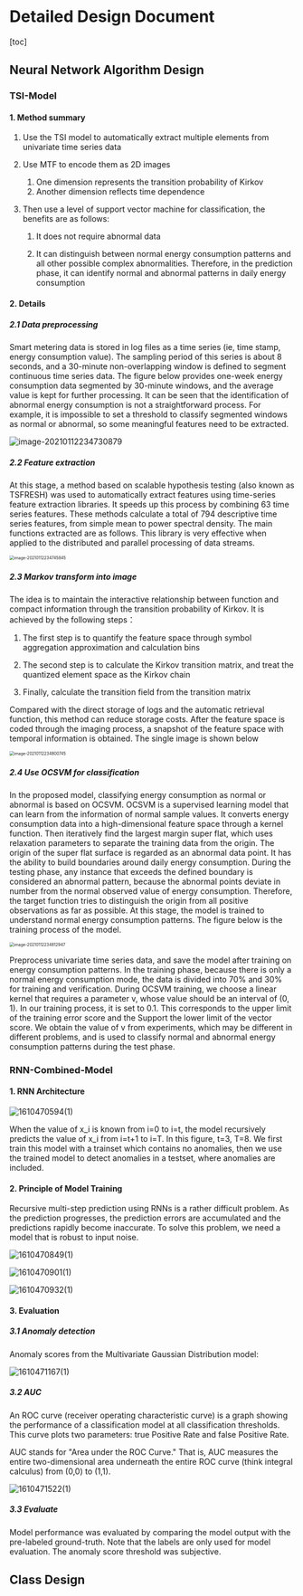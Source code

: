 # Detailed Design Document

[toc]

## Neural Network Algorithm Design

### TSI-Model

#### 1. Method summary

1. Use the TSI model to automatically extract multiple elements from univariate time series data

2. Use MTF to encode them as 2D images
   1. One dimension represents the transition probability of Kirkov
   2. Another dimension reflects time dependence

3. Then use a level of support vector machine for classification, the benefits are as follows:
   1. It does not require abnormal data

   2. It can distinguish between normal energy consumption patterns and all other possible complex abnormalities. Therefore, in the prediction phase, it can identify normal and abnormal patterns in daily energy consumption

#### 2. Details

##### 2.1 Data preprocessing

Smart metering data is stored in log files as a time series (ie, time stamp, energy consumption value). The sampling period of this series is about 8 seconds, and a 30-minute non-overlapping window is defined to segment continuous time series data. The figure below provides one-week energy consumption data segmented by 30-minute windows, and the average value is kept for further processing. It can be seen that the identification of abnormal energy consumption is not a straightforward process. For example, it is impossible to set a threshold to classify segmented windows as normal or abnormal, so some meaningful features need to be extracted.

![image-20210112234730879](img\image-20210112234730879.png)

##### 2.2 Feature extraction

At this stage, a method based on scalable hypothesis testing (also known as TSFRESH) was used to automatically extract features using time-series feature extraction libraries. It speeds up this process by combining 63 time series features. These methods calculate a total of 794 descriptive time series features, from simple mean to power spectral density. The main functions extracted are as follows. This library is very effective when applied to the distributed and parallel processing of data streams.

<img src="img\image-20210112234745845.png" alt="image-20210112234745845" style="zoom:50%;" />

##### 2.3 Markov transform into image

The idea is to maintain the interactive relationship between function and compact information through the transition probability of Kirkov. It is achieved by the following steps：

1. The first step is to quantify the feature space through symbol aggregation approximation and calculation bins

2. The second step is to calculate the Kirkov transition matrix, and treat the quantized element space as the Kirkov chain

3. Finally, calculate the transition field from the transition matrix

Compared with the direct storage of logs and the automatic retrieval function, this method can reduce storage costs. After the feature space is coded through the imaging process, a snapshot of the feature space with temporal information is obtained. The single image is shown below

<img src="img\image-20210112234800745.png" alt="image-20210112234800745" style="zoom:50%;" />

##### 2.4 Use OCSVM for classification

In the proposed model, classifying energy consumption as normal or abnormal is based on OCSVM. OCSVM is a supervised learning model that can learn from the information of normal sample values. It converts energy consumption data into a high-dimensional feature space through a kernel function. Then iteratively find the largest margin super flat, which uses relaxation parameters to separate the training data from the origin. The origin of the super flat surface is regarded as an abnormal data point. It has the ability to build boundaries around daily energy consumption. During the testing phase, any instance that exceeds the defined boundary is considered an abnormal pattern, because the abnormal points deviate in number from the normal observed value of energy consumption. Therefore, the target function tries to distinguish the origin from all positive observations as far as possible. At this stage, the model is trained to understand normal energy consumption patterns. The figure below is the training process of the model.

<img src="img\image-20210112234812947.png" alt="image-20210112234812947" style="zoom:50%;" />

Preprocess univariate time series data, and save the model after training on energy consumption patterns. In the training phase, because there is only a normal energy consumption mode, the data is divided into 70% and 30% for training and verification. During OCSVM training, we choose a linear kernel that requires a parameter v, whose value should be an interval of (0, 1). In our training process, it is set to 0.1. This corresponds to the upper limit of the training error score and the Support the lower limit of the vector score. We obtain the value of v from experiments, which may be different in different problems, and is used to classify normal and abnormal energy consumption patterns during the test phase.

### RNN-Combined-Model

#### 1. RNN Architecture

![1610470594(1)](img\1610470594(1).png)

When the value of x_i is known from i=0 to i=t, the model recursively predicts the value of x_i from i=t+1 to i=T. In this figure, t=3, T=8. We first train this model with a trainset which contains no anomalies, then we use the trained model to detect anomalies in a testset, where anomalies are included.

#### 2. Principle of Model Training

Recursive multi-step prediction using RNNs is a rather difficult problem. As the prediction progresses, the prediction errors are accumulated and the predictions rapidly become inaccurate. To solve this problem, we need a model that is robust to input noise.

![1610470849(1)](img\1610470849(1).png)

![1610470901(1)](img\1610470901(1).png)

![1610470932(1)](img\1610470932(1).png)

#### 3. Evaluation

##### 3.1 Anomaly detection

Anomaly scores from the Multivariate Gaussian Distribution model:

![1610471167(1)](img\1610471167(1).png)

##### 3.2 AUC

An ROC curve (receiver operating characteristic curve)  is a graph showing the performance of a classification model at all classification thresholds. This curve plots two parameters: true Positive Rate and false Positive Rate.

AUC stands for "Area under the ROC Curve." That is, AUC measures the entire two-dimensional area underneath the entire ROC curve (think integral calculus) from (0,0) to (1,1).

![1610471522(1)](img\1610471522(1).png)

##### 3.3 Evaluate

Model performance was evaluated by comparing the model output with the pre-labeled ground-truth. Note that the labels are only used for model evaluation. The anomaly score threshold was subjective.

## Class Design